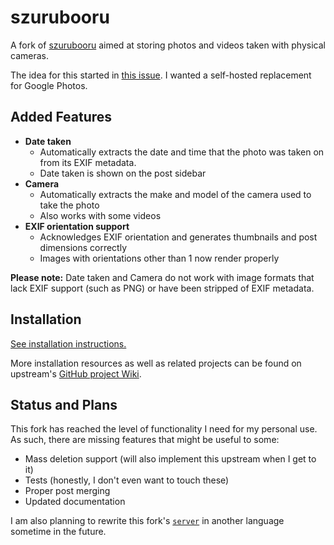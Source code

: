 # szurubooru

A fork of [szurubooru](https://github.com/rr-/szurubooru) aimed at storing photos and videos taken with physical cameras.

The idea for this started in [this issue](https://github.com/rr-/szurubooru/issues/340). I wanted a self-hosted replacement for Google Photos.

## Added Features

- **Date taken**
  - Automatically extracts the date and time that the photo was taken on from its EXIF metadata.
  - Date taken is shown on the post sidebar
- **Camera**
  - Automatically extracts the make and model of the camera used to take the photo
  - Also works with some videos
- **EXIF orientation support**
  - Acknowledges EXIF orientation and generates thumbnails and post dimensions correctly
  - Images with orientations other than 1 now render properly

**Please note:** Date taken and Camera do not work with image formats that lack EXIF support (such as PNG) or have been stripped of EXIF metadata.

## Installation

[See installation instructions.](doc/INSTALL.md)

More installation resources as well as related projects can be found on upstream's [GitHub project Wiki](https://github.com/rr-/szurubooru/wiki).

## Status and Plans

This fork has reached the level of functionality I need for my personal use. As such, there are missing features that might be useful to some:

- Mass deletion support (will also implement this upstream when I get to it)
- Tests (honestly, I don't even want to touch these)
- Proper post merging
- Updated documentation

I am also planning to rewrite this fork's [`server`](server/) in another language sometime in the future.
